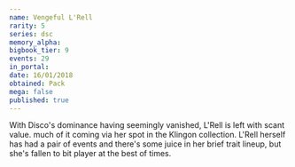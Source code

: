 ```yaml
---
name: Vengeful L'Rell
rarity: 5
series: dsc
memory_alpha:
bigbook_tier: 9
events: 29
in_portal:
date: 16/01/2018
obtained: Pack
mega: false
published: true
---
```


With Disco's dominance having seemingly vanished, L'Rell is left with scant value. much of it coming via her spot in the Klingon collection. L'Rell herself has had a pair of events and there's some juice in her brief trait lineup, but she's fallen to bit player at the best of times.
